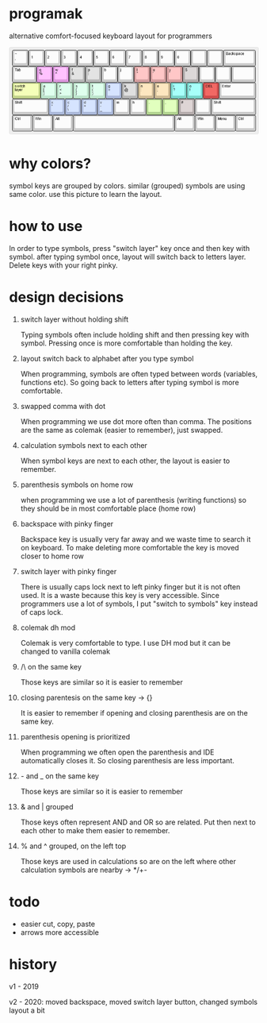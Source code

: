 # programak
alternative comfort-focused keyboard layout for programmers

![](programak.png)

# why colors?

symbol keys are grouped by colors. similar (grouped) symbols are using same color.
use this picture to learn the layout.

# how to use

In order to type symbols, press "switch layer" key once and then key with symbol. after typing symbol once, layout will switch back to letters layer.
Delete keys with your right pinky.

# design decisions

1. switch layer without holding shift

    Typing symbols often include holding shift and then pressing key with symbol. Pressing once is more comfortable than holding the key.
2. layout switch back to alphabet after you type symbol

    When programming, symbols are often typed between words (variables, functions etc). So going back to letters after typing symbol is more comfortable.
3. swapped comma with dot

    When programming we use dot more often than comma. The positions are the same as colemak (easier to remember), just swapped.
4. calculation symbols next to each other

    When symbol keys are next to each other, the layout is easier to remember.
5. parenthesis symbols on home row

    when programming we use a lot of parenthesis (writing functions) so they should be in most comfortable place (home row)
6. backspace with pinky finger

    Backspace key is usually very far away and we waste time to search it on keyboard. To make deleting more comfortable the key is moved closer to home row
7. switch layer with pinky finger

    There is usually caps lock next to left pinky finger but it is not often used. It is a waste because this key is very accessible. Since programmers use a lot of symbols, I put "switch to symbols" key instead of caps lock.
8. colemak dh mod

    Colemak is very comfortable to type. I use DH mod but it can be changed to vanilla colemak
9. /\ on the same key

    Those keys are similar so it is easier to remember
10. closing parentesis on the same key -> {}

    It is easier to remember if opening and closing parenthesis are on the same key.
11. parenthesis opening is prioritized

    When programming we often open the parenthesis and IDE automatically closes it. So closing parenthesis are less important.
12. \- and _ on the same key

    Those keys are similar so it is easier to remember
13. & and | grouped

    Those keys often represent AND and OR so are related. Put then next to each other to make them easier to remember.
14. % and ^ grouped, on the left top

    Those keys are used in calculations so are on the left where other calculation symbols are nearby -> */+-

# todo
- easier cut, copy, paste
- arrows more accessible

# history

v1 - 2019

v2 - 2020: moved backspace, moved switch layer button, changed symbols layout a bit
